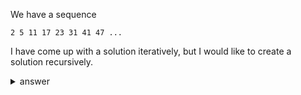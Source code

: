 We have a sequence

```
2 5 11 17 23 31 41 47 ...
```

I have come up with a solution iteratively, but I would like to create a solution recursively.

<details>

  <summary>answer</summary>

```py
def is_prime(n):
    if n < 0:
        return None
    
    if 0 <= n < 2:
        return False
    
    for i in range(2, n):
        if n % i == 0:
            return False
    
    return True

def sequence(n):
    if n < 1:
        return None
    res = []
    num = 2
    while len(res) < n*2:
        if is_prime(num):
            res.append(num)
        num += 1

    return res[-2]
        
for i in range(100):
    print(sequence(i))
```


</details>
